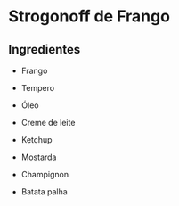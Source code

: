 # Strogonoff de Frango

## Ingredientes

- Frango
- Tempero
- Óleo
- Creme de leite

- Ketchup
- Mostarda
- Champignon
- Batata palha